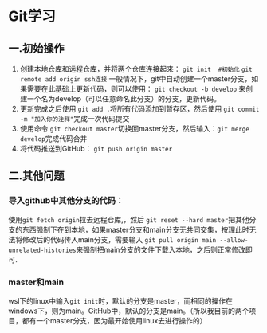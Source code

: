 # Git学习

## 一.初始操作

1. 创建本地仓库和远程仓库，并将两个仓库连接起来：
   `git init  #初始化`
   `git remote add origin ssh连接`
   一般情况下，git中自动创建一个master分支，如果需要在此基础上更新代码，则可以使用：
   `git checkout -b develop`
   来创建一个名为develop（可以任意命名此分支）的分支，更新代码。
2. 更新完成之后使用 `git add .`将所有代码添加到暂存区，然后使用 `git commit -m "加入你的注释"`完成一次代码提交
3. 使用命令 `git checkout master`切换回master分支，然后输入：`git merge develop`完成代码合并
4. 将代码推送到GitHub：
`git push origin master`


## 二.其他问题
### 导入github中其他分支的代码：
使用`git fetch origin`拉去远程仓库,，然后 `git reset --hard master`把其他分支的东西强制下在到本地，如果master分支和main分支无共同交集，按理此时无法将修改后的代码传入main分支，需要输入 `git pull origin main --allow-unrelated-histories`来强制把main分支的文件下载入本地，之后则正常修改即可.

### master和main
wsl下的linux中输入`git init`时，默认的分支是master，而相同的操作在windows下，则为main。GitHub中，默认的分支是main。（所以我目前的两个项目，都有一个master分支，因为最开始使用linux去进行操作的）
